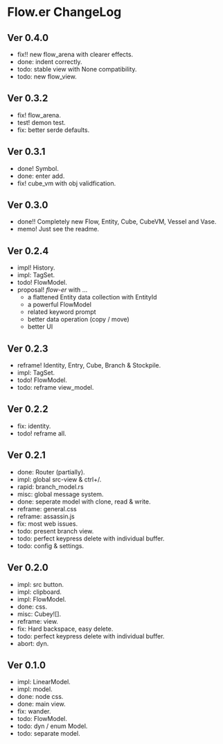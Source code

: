 # Flow.er ChangeLog

## Ver 0.4.0
- fix!! new flow_arena with clearer effects.
- done: indent correctly.
- todo: stable view with None compatibility.
- todo: new flow_view.

## Ver 0.3.2
- fix! flow_arena.
- test! demon test.
- fix: better serde defaults.

## Ver 0.3.1
- done! Symbol.
- done: enter add.
- fix! cube_vm with obj validfication.

## Ver 0.3.0
- done!! Completely new Flow, Entity, Cube, CubeVM, Vessel and Vase. 
- memo! Just see the readme.

## Ver 0.2.4
- impl! History.
- impl: TagSet.
- todo! FlowModel.
- proposal! *flow-er* with ...
  - a flattened Entity data collection with EntityId
  - a powerful FlowModel
  - related keyword prompt
  - better data operation (copy / move)
  - better UI

## Ver 0.2.3
- reframe! Identity, Entry, Cube, Branch & Stockpile.
- impl: TagSet.
- todo! FlowModel.
- todo: reframe view_model.

## Ver 0.2.2
- fix: identity.
- todo! reframe all.

## Ver 0.2.1
- done: Router (partially).
- impl: global src-view & ctrl+/.
- rapid: branch_model.rs
- misc: global message system.
- done: seperate model with clone, read & write.
- reframe: general.css
- reframe: assassin.js
- fix: most web issues.
- todo: present branch view.
- todo: perfect keypress delete with individual buffer.
- todo: config & settings.

## Ver 0.2.0
- impl: src button.
- impl: clipboard.
- impl: FlowModel.
- done: css.
- misc: Cubey![].
- reframe: view.
- fix: Hard backspace, easy delete.
- todo: perfect keypress delete with individual buffer.
- abort: dyn.

## Ver 0.1.0
- impl: LinearModel.
- impl: model.
- done: node css.
- done: main view.
- fix: wander.
- todo: FlowModel.
- todo: dyn / enum Model.
- todo: separate model.
